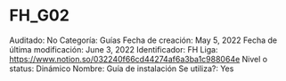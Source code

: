# FH_G02

Auditado: No
Categoría: Guías
Fecha de creación: May 5, 2022
Fecha de última modificación: June 3, 2022
Identificador: FH
Liga: https://www.notion.so/032240f66cd44274af6a3ba1c988064e 
Nivel o status: Dinámico
Nombre: Guía de instalación
Se utiliza?: Yes
